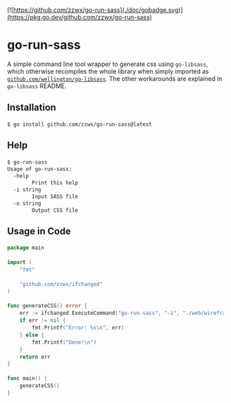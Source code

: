 [![https://github.com/zzwx/go-run-sass](./doc/gobadge.svg)](https://pkg.go.dev/github.com/zzwx/go-run-sass)

# go-run-sass

A simple command line tool wrapper to generate css using `go-libsass`,
which otherwise recompiles the whole library when simply
imported as [`github.com/wellington/go-libsass`](https://github.com/wellington/go-libsass).
The other workarounds are explained in `go-libsass` README. 

## Installation

```
$ go install github.com/zzwx/go-run-sass@latest
```

## Help

```
$ go-run-sass
Usage of go-run-sass:
  -help
        Print this help
  -i string
        Input SASS file
  -o string
        Output CSS file
```

## Usage in Code

```go
package main

import (
	"fmt"

	"github.com/zzwx/ifchanged"
)

func generateCSS() error {
	err := ifchanged.ExecuteCommand("go-run-sass", "-i", "./web/wireframe.scss", "-o", "./web/generated.css")
	if err != nil {
		fmt.Printf("Error: %s\n", err)
	} else {
		fmt.Printf("Done!\n")
	}
	return err
}

func main() {
	generateCSS()
}

```
